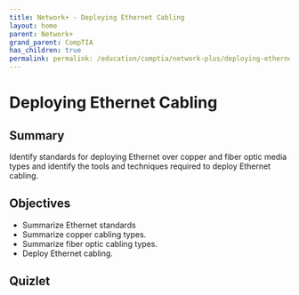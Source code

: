 ```yaml
---
title: Network+ - Deploying Ethernet Cabling
layout: home
parent: Network+
grand_parent: CompTIA
has_children: true
permalink: permalink: /education/comptia/network-plus/deploying-ethernet-cabling/
---
```


# Deploying Ethernet Cabling

## Summary

Identify standards for deploying Ethernet over copper and fiber optic media types and identify the tools and techniques required to deploy Ethernet cabling.

## Objectives

- Summarize Ethernet standards
- Summarize copper cabling types.
- Summarize fiber optic cabling types.
- Deploy Ethernet cabling.

## Quizlet

